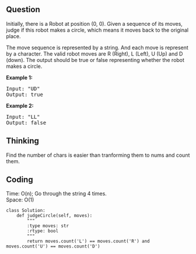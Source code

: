 ## Question
Initially, there is a Robot at position (0, 0). Given a sequence of its moves, judge if this robot makes a circle, which means it moves back to the original place.<br>

The move sequence is represented by a string. And each move is represent by a character. The valid robot moves are R (Right), L (Left), U (Up) and D (down). The output should be true or false representing whether the robot makes a circle.<br>

**Example 1:**
<pre>
Input: "UD"
Output: true
</pre>

**Example 2:**
<pre>
Input: "LL"
Output: false
</pre>


## Thinking
Find the number of chars is easier than tranforming them to nums and count them.

## Coding
Time: O(n); Go through the string 4 times. </br>
Space: O(1) 
```python3
class Solution:
    def judgeCircle(self, moves):
        """
        :type moves: str
        :rtype: bool
        """
        return moves.count('L') == moves.count('R') and moves.count('U') == moves.count('D')
```

